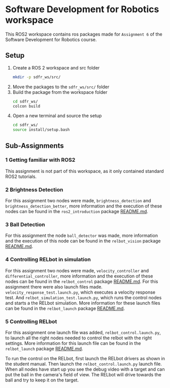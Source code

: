 # Software Development for Robotics workspace

This ROS2 workspace contains ros packages made for `Assignment 6` of the Software Development for Robotics course.

## Setup
1. Create a ROS 2 workspace and src folder
   ```bash
   mkdir -p sdfr_ws/src/
   ```
2. Move the packages to the `sdfr_ws/src/` folder
3. Build the package from the workspace folder
   ```bash
   cd sdfr_ws/
   colcon build
   ```
4. Open a new terminal and source the setup
   ```bash
   cd sdfr_ws/
   source install/setup.bash
   ```

## Sub-Assignments

### 1 Getting familiar with ROS2
This assignment is not part of this workspace, as it only contained standard ROS2 tutorials.

### 2 Brightness Detection
For this assignment two nodes were made, `brightness_detection` and `brightness_detection_better`, more information and the execution of these nodes can be found in the `ros2_introduction` package [README.md](src/ros2_introduction/README.md).

### 3 Ball Detection
For this assignment the node `ball_detector` was made, more information and the execution of this node can be found in the `relbot_vision` package [README.md](src/relbot_vision/README.md).

### 4 Controlling RELbot in simulation
For this assignment two nodes were made, `velocity_controller` and `differential_controller`, more information and the execution of these nodes can be found in the `relbot_control` package [README.md](src/relbot_control/README.md). For this assignment there were also launch files made. `velocity_response_test.launch.py`, which executes a velocity response test. And `relbot_simulation_test.launch.py`, which runs the control nodes and starts a the RELbot simulation. More information for these launch files can be found in the `relbot_launch` package [README.md](src/relbot_launch/README.md).

### 5 Controlling RELbot
For this assignment one launch file was added, `relbot_control.launch.py`, to launch all the right nodes needed to control the relbot with the right settings. More information for this launch file can be found in the `relbot_launch` package [README.md](src/relbot_launch/README.md).

To run the control on the RELbot, first launch the RELbot drivers as shown in the student manual. Then launch the `relbot_control.launch.py` launch file. When all nodes have start up you see the debug video with a target and can put the ball in the camera's field of view. The RELbot will drive towards the ball and try to keep it on the target.